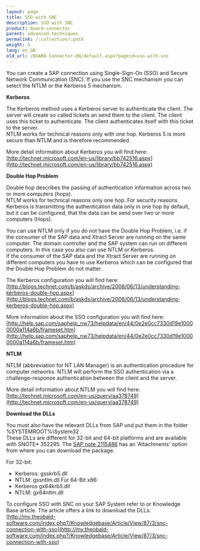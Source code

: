 ```yaml
---
layout: page
title: SSO with SNC
description: SSO with SNC
product: board-connector
parent: advanced-techniques
permalink: /:collection/:path
weight: 5
lang: en_GB
old_url: /BOARD-Connector-EN/default.aspx?pageid=sso-with-snc
---	
```



You can create a SAP connection using Single-Sign-On (SSO) and Secure Network Communication (SNC). If you use the SNC mechanism you can select the NTLM or the Kerberos 5 mechanism. 

**Kerberos**

The Kerberos method uses a Kerberos server to authenticate the client. The server will create so called tickets an send them to the client. The client uses this ticket to authenticate. The client authenticates itself with this ticket to the server.<br>
NTLM works for technical reasons only with one hop. Kerberos 5 is more secure than NTLM and is therefore recommended. 

More detail information about Kerberos you will find here:<br> 
[http://technet.microsoft.com/en-us/library/bb742516.aspx](http://technet.microsoft.com/en-us/library/bb742516.aspx) 

**Double Hop Problem**

Double hop describes the passing of authentication information across two or more computers (hops).<br>
NTLM works for technical reasons only one hop. For security reasons Kerberos is transmitting the authentication data only in one hop by default, but it can be configured, that the data can be send over two or more computers (Hops).

You can use NTLM only if you do not have the Double Hop Problem, i.e. if the consumer of the SAP data and Xtract Server are running on the same computer. The domain controller and the SAP system can run on different computers. In this case you also can use NTLM or Kerberos.<br>
If the consumer of the SAP data and the Xtract Server are running on different computers you have to use Kerberos which can be configured that the Double Hop Problem do not matter. 

The Kerberos configuration you will find here: <br>
[http://blogs.technet.com/b/askds/archive/2008/06/13/understanding-kerberos-double-hop.aspx](http://blogs.technet.com/b/askds/archive/2008/06/13/understanding-kerberos-double-hop.aspx)

More information about the SSO configuration you will find here:<br> [http://help.sap.com/saphelp_nw73/helpdata/en/44/0e2e0cc7330d19e10000000a114a6b/frameset.htm](http://help.sap.com/saphelp_nw73/helpdata/en/44/0e2e0cc7330d19e10000000a114a6b/frameset.htm)


**NTLM**

NTLM (abbreviation for NT LAN Manager) is an authentication procedure for computer networks. NTLM will perform the SSO authentication via a challenge-response authentication between the client and the server. 

More detail information about NTLM you will find here:<br> [http://technet.microsoft.com/en-us/query/aa378749](http://technet.microsoft.com/en-us/query/aa378749)


**Download the DLLs**

You must also have the relevant DLLs from SAP und put them in the folder %SYSTEMROOT%\System32 . <br>
These DLLs are different for 32-bit and 64-bit platforms and are available with SNOTE* 352295. 
The [SAP note 2115486](https://websmp130.sap-ag.de/sap/support/notes/2115486) has an 'Attachments' option from where you can download the package. 

For 32-bit: 
 - Kerberos: gsskrb5.dll 
 - NTLM: gssntlm.dll
Für 64-Bit x86: 
 - Kerberos gx64krb5.dll 
 - NTLM: gx64ntlm.dll

To configure SSO with SNC on your SAP System refer to or Knowledge Base article. The article offers a link to download the DLLs:
[http://my.theobald-software.com/index.php?/Knowledgebase/Article/View/87/3/snc-connection-with-sso](http://my.theobald-software.com/index.php?/Knowledgebase/Article/View/87/3/snc-connection-with-sso)